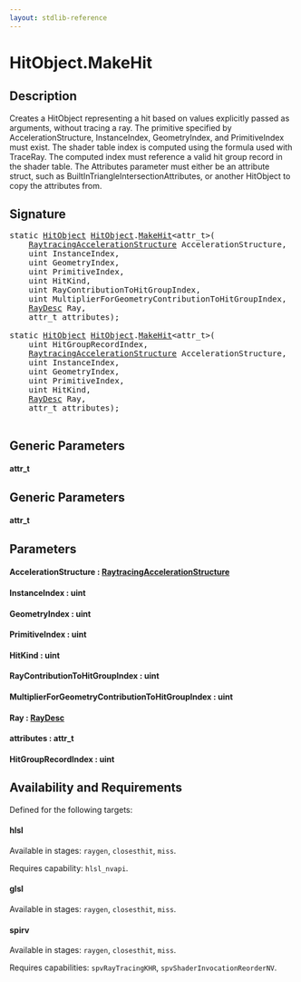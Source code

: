 ```yaml
---
layout: stdlib-reference
---
```


# HitObject\.MakeHit

## Description

Creates a HitObject representing a hit based on values explicitly passed as arguments, without
tracing a ray. The primitive specified by AccelerationStructure, InstanceIndex, GeometryIndex,
and PrimitiveIndex must exist. The shader table index is computed using the formula used with
TraceRay. The computed index must reference a valid hit group record in the shader table. The
Attributes parameter must either be an attribute struct, such as
BuiltInTriangleIntersectionAttributes, or another HitObject to copy the attributes from.




## Signature 

<pre>
<span class='code_keyword'>static</span> <a href="/stdlib-reference/types/HitObject/index" class="code_type">HitObject</a> <a href="/stdlib-reference/types/HitObject/index" class="code_type">HitObject</a>.<a href="/stdlib-reference/types/HitObject/MakeHit">MakeHit</a>&lt;attr_t&gt;(
    <a href="/stdlib-reference/types/RaytracingAccelerationStructure/index" class="code_type">RaytracingAccelerationStructure</a> <span class='code_param'>AccelerationStructure</span>,
    <span class="code_keyword">uint</span> <span class='code_param'>InstanceIndex</span>,
    <span class="code_keyword">uint</span> <span class='code_param'>GeometryIndex</span>,
    <span class="code_keyword">uint</span> <span class='code_param'>PrimitiveIndex</span>,
    <span class="code_keyword">uint</span> <span class='code_param'>HitKind</span>,
    <span class="code_keyword">uint</span> <span class='code_param'>RayContributionToHitGroupIndex</span>,
    <span class="code_keyword">uint</span> <span class='code_param'>MultiplierForGeometryContributionToHitGroupIndex</span>,
    <a href="/stdlib-reference/types/RayDesc/index" class="code_type">RayDesc</a> <span class='code_param'>Ray</span>,
    attr_t <span class='code_param'>attributes</span>);

<span class='code_keyword'>static</span> <a href="/stdlib-reference/types/HitObject/index" class="code_type">HitObject</a> <a href="/stdlib-reference/types/HitObject/index" class="code_type">HitObject</a>.<a href="/stdlib-reference/types/HitObject/MakeHit">MakeHit</a>&lt;attr_t&gt;(
    <span class="code_keyword">uint</span> <span class='code_param'>HitGroupRecordIndex</span>,
    <a href="/stdlib-reference/types/RaytracingAccelerationStructure/index" class="code_type">RaytracingAccelerationStructure</a> <span class='code_param'>AccelerationStructure</span>,
    <span class="code_keyword">uint</span> <span class='code_param'>InstanceIndex</span>,
    <span class="code_keyword">uint</span> <span class='code_param'>GeometryIndex</span>,
    <span class="code_keyword">uint</span> <span class='code_param'>PrimitiveIndex</span>,
    <span class="code_keyword">uint</span> <span class='code_param'>HitKind</span>,
    <a href="/stdlib-reference/types/RayDesc/index" class="code_type">RayDesc</a> <span class='code_param'>Ray</span>,
    attr_t <span class='code_param'>attributes</span>);

</pre>

## Generic Parameters

#### attr\_t

## Generic Parameters

#### attr\_t

## Parameters

#### AccelerationStructure  : [RaytracingAccelerationStructure](/stdlib-reference/types/RaytracingAccelerationStructure/index)
#### InstanceIndex  : uint
#### GeometryIndex  : uint
#### PrimitiveIndex  : uint
#### HitKind  : uint
#### RayContributionToHitGroupIndex  : uint
#### MultiplierForGeometryContributionToHitGroupIndex  : uint
#### Ray  : [RayDesc](/stdlib-reference/types/RayDesc/index)
#### attributes  : attr\_t
#### HitGroupRecordIndex  : uint

## Availability and Requirements

Defined for the following targets:

#### hlsl
Available in stages: `raygen`, `closesthit`, `miss`.

Requires capability: `hlsl_nvapi`.
#### glsl
Available in stages: `raygen`, `closesthit`, `miss`.

#### spirv
Available in stages: `raygen`, `closesthit`, `miss`.

Requires capabilities: `spvRayTracingKHR`, `spvShaderInvocationReorderNV`.


